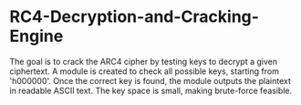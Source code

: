 # RC4-Decryption-and-Cracking-Engine
The goal is to crack the ARC4 cipher by testing keys to decrypt a given ciphertext. A module is created to check all possible keys, starting from 'h000000'. Once the correct key is found, the module outputs the plaintext in readable ASCII text. The key space is small, making brute-force feasible.
